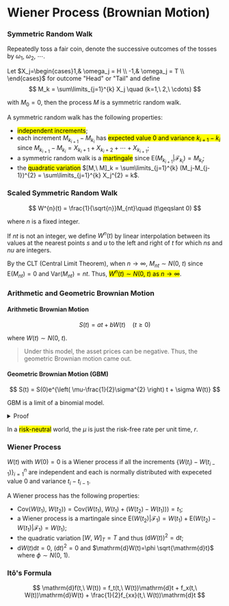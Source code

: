 # Wiener Process (Brownian Motion)

### Symmetric Random Walk
Repeatedly toss a fair coin, denote the successive outcomes of the tosses by $\omega_1,\ \omega_2,\ \cdots$.

Let $X_j=\begin{cases}1,& \omega_j = H \\ -1,& \omega_j = T \\ \end{cases}$ for outcome "Head" or "Tail" and define 
$$
M_k = \sum\limits_{j=1}^{k} X_j \quad (k=1,\ 2,\ \cdots)
$$

with $M_0=0$, then the process $M$ is a symmetric random walk.

A symmetric random walk has the following properties: 
- <mark>independent increments</mark>;
- each increment $M_{k_{i+1}} - M_{k_i}$ has <mark>expected value $0$ and variance $k_{i+1}-k_i$</mark> since $M_{k_{i+1}} - M_{k_i} = X_{k_i+1} + X_{k_i+2} + \cdots + X_{k_{i+1}}$;
- a symmetric random walk is a <mark>martingale</mark> since $\mathrm{E}(M_{k_{i+1}}|\mathcal{F}_{k_i})=M_{k_i}$;
- the <mark>quadratic variation</mark> $[M,\ M]_k = \sum\limits_{j=1}^{k} (M_j-M_{j-1})^{2} = \sum\limits_{j=1}^{k} X_j^{2} = k$.

### Scaled Symmetric Random Walk
$$
W^{n}(t) = \frac{1}{\sqrt{n}}M_{nt}\quad (t\geqslant 0)
$$

where $n$ is a fixed integer.

If $nt$ is not an integer, we define $W^{n}(t)$ by linear interpolation between its values at the nearest points $s$ and $u$ to the left and right of $t$ for which $ns$ and $nu$ are integers.

By the CLT (Central Limit Theorem), when $n\to \infty$, $M_{nt} \sim N(0,\ t)$ since $\mathrm{E}(M_{nt}) = 0$ and $\mathrm{Var}(M_{nt})=nt$. Thus, <mark>$W^{n}(t)\sim N(0,\ t)$ as $n\to \infty$</mark>.

### Arithmetic and Geometric Brownian Motion

#### Arithmetic Brownian Motion
$$
S(t) = at + b W(t)\quad (t\geqslant 0)
$$

where $W(t)\sim N(0,\ t)$.

> Under this model, the asset prices can be negative. Thus, the geometric Brownian motion came out.

#### Geometric Brownian Motion (GBM)
$$
S(t) = S(0)e^{\left( \mu-\frac{1}{2}\sigma^{2} \right) t + \sigma W(t)}
$$

GBM is a limit of a binomial model.

<details>
<summary>Proof</summary>

Consider a binomial model with $n$ steps per unit time and expected return rate per unit time, $\mu$. The up factor $u_n=e^{\frac{\sigma}{\sqrt{n}}}$ with probablility $p_n=\frac{\left( 1+\frac{\mu}{n} \right) - d_n}{u_n-d_n}$ and the down factor $d_n=e^{-\frac{\sigma}{\sqrt{n}}}$ with probability $1-p_n=\frac{u_n-\left( 1+\frac{\mu}{n} \right) }{u_n-d_n}$.

Let $nt$ be an integer, define 
$$
M_{nt} = \sum\limits_{k=1}^{nt} X_{k,\ n}
$$

where $\{X_{k,\ n} \}$ are i.i.d. random variables representing the rise or decrease of the stock price with $\mathbb{P}(X_{k,\ n}=1)=p_n$ and $\mathbb{P}(X_{k,\ n}=-1)=1-p_n$. 
  
When $p_n=\frac{1}{2}$, $\frac{1}{\sqrt{n}}M_{nt}$ is a scaled symmetric random walk and tends to be a Wiener process $W(t)$ as $n\to \infty$. Generally, for any $p_n$, the mgf of $\frac{1}{\sqrt{n}}M_{nt}$ is 
$$
M_{\frac{1}{\sqrt{n}}M_{nt}}(\theta) = \mathrm{E}\left( e^{\theta \frac{1}{\sqrt{n}}M_{nt}} \right) = \mathrm{E}\left( \prod_{k=1}^{nt} e^{\theta \frac{1}{\sqrt{n}}X_{k,\ n} } \right) = \left[ e^{\frac{\theta}{\sqrt{n}}}\frac{\left( 1+\frac{\mu}{n} \right) - e^{-\frac{\sigma}{\sqrt{n}}}}{e^{\frac{\sigma}{\sqrt{n}}}-e^{-\frac{\sigma}{\sqrt{n}}}} + e^{-\frac{\theta}{\sqrt{n}}}\frac{e^{\frac{\sigma}{\sqrt{n}}}-\left( 1+\frac{\mu}{n} \right) }{e^{\frac{\sigma}{\sqrt{n}}}-e^{-\frac{\sigma}{\sqrt{n}}}} \right]^{nt}
$$

Then, let $x=\frac{1}{\sqrt{n}}$, when $n\to \infty$, we have 
$$
\begin{aligned}
 \lim\limits_{n \to \infty} \log M_{\frac{1}{\sqrt{n}}M_{nt}}(\theta) &= \lim\limits_{x \to 0^{+}} \frac{t}{x^{2}} \log \left[ e^{\theta x} \frac{(1+\mu x^{2})-e^{-\sigma x}}{e^{\sigma x}-e^{-\sigma x}} + e^{-\theta x} \frac{e^{\sigma x}-(1+\mu x^{2})}{e^{\sigma x}-e^{-\sigma x}} \right]\\
 &= \lim\limits_{x \to 0^{+}} \frac{t}{x^{2}} \log \left[ \frac{(1+\mu x^{2})(e^{\theta x}-e^{-\theta x})+e^{(\sigma-\theta) x}-e^{-(\sigma-\theta) x}}{e^{\sigma x}-e^{-\sigma x}} \right]\\
 &= \lim\limits_{x \to 0^{+}} \frac{t}{x^{2}} \log \left[ \frac{(1+\mu x^{2})\sinh \theta x+\sinh (\sigma-\theta)}{\sinh \sigma x} \right]\\
 &= \lim\limits_{x \to 0^{+}} \frac{t}{x^{2}} \log \left[ \frac{(1+\mu x^{2})\sinh \theta x+\sinh \sigma x \cosh \theta x - \cosh \sigma x \sinh \theta x}{\sinh \sigma x} \right]\\
 &= \lim\limits_{x \to 0^{+}} \frac{t}{x^{2}} \log \left[\cosh \theta x + \frac{(1+\mu x^{2} - \cosh \sigma x)\sinh \theta x}{\sinh \sigma x} \right]\\
 &= \lim\limits_{x \to 0^{+}} \frac{t}{x^{2}} \log \left[1+\frac{1}{2}\theta^{2}x^{2} + \omicron(x^{4}) + \frac{\left[1+\mu x^{2} - \left( 1+\frac{1}{2}\sigma^{2}x^{2}+\omicron(x^{4}) \right) \right](\theta x + \omicron(x^{3}))}{\sigma x + \omicron(x^{3})} \right]\\
 &= \lim\limits_{x \to 0^{+}} \frac{t}{x^{2}} \log \left[1+\frac{1}{2}\theta^{2}x^{2} + \omicron(x^{4}) + \frac{\left( \mu - \frac{1}{2}\sigma^{2} \right)\theta x^{3} + \omicron(x^{5})}{\sigma x + \omicron(x^{3})} \right]\\
 &= \lim\limits_{x \to 0^{+}} \frac{t}{x^{2}} \log \left[1+\frac{1}{2}\theta^{2}x^{2} + \omicron(x^{4}) + \frac{\left( \mu - \frac{1}{2}\sigma^{2} \right)\theta x^{3}(1 + \omicron(x^{2}))}{\sigma x(1 + \omicron(x^{2}))} \right]\\
 &= \lim\limits_{x \to 0^{+}} \frac{t}{x^{2}} \log \left[1+\frac{1}{2}\theta^{2}x^{2}  + \frac{\left( \mu - \frac{1}{2}\sigma^{2} \right)\theta x^{2}}{\sigma}+ \omicron(x^{4}) \right]\\
 &= \lim\limits_{x \to 0^{+}} \frac{t}{x^{2}} \left[\frac{1}{2}\theta^{2}x^{2}  + \frac{\left( \mu - \frac{1}{2}\sigma^{2} \right)\theta x^{2}}{\sigma}+ \omicron(x^{4}) \right]\\
 &= \left[\frac{1}{2}\theta^{2}  + \frac{\left( \mu - \frac{1}{2}\sigma^{2} \right)\theta }{\sigma} \right]t\\
 &= \frac{\left( \mu - \frac{1}{2}\sigma^{2} \right)t }{\sigma}\theta + \frac{1}{2}t \theta^{2}\\
\end{aligned}
$$

> [!TIP]
> $\sinh x = \frac{e^{x} - e^{-x}}{2}$, $\cosh x = \frac{e^{x} + e^{-x}}{2}$ and $\sinh (x-y) = \sinh x \cosh y - \cosh x \sinh y$.<br>
When $x\to 0$, we have $\sinh x = x + \omicron(x^{3})$, $\cosh x = 1+\frac{1}{2}x^{2}+\omicron(x^{4})$ and $\log (1+x) = x + \omicron(x^{2})$.

Thus, $\lim\limits_{n \to \infty} M_{\frac{1}{\sqrt{n}}M_{nt}}(\theta) = e^{\frac{\left( \mu - \frac{1}{2}\sigma^{2} \right)t }{\sigma}\theta + \frac{1}{2}t \theta^{2}}$ is the mgf of $N\left( \frac{\left( \mu - \frac{1}{2}\sigma^{2} \right)t }{\sigma},\ t \right)$, which means $\frac{1}{\sqrt{n}}M_{nt} \sim N\left( \frac{\left( \mu - \frac{1}{2}\sigma^{2} \right)t }{\sigma},\ t \right)$ as $n\to \infty$.

Assume the stock price rises $x$ times, then it decreases $nt-x$ times. Note that $x-(nt-x)=M_{nt}$, which means $x=\frac{1}{2}(nt-M_{nt})$ and $nt-x=\frac{1}{2}(nt-M_{nt})$. Thus, the stock price at time $t$ satisfies  
$$
\begin{aligned}
 S_n(t) &= S(0) u_n^{\frac{1}{2}(nt+M_{nt})}d_n^{\frac{1}{2}(nt-M_{nt})}\\
 &= S(0) e^{\frac{1}{2\sqrt{n}}\sigma(nt+M_{nt})}e^{-\frac{1}{2\sqrt{n}}\sigma(nt-M_{nt})}\\
 &= S(0) e^{\sigma\frac{1}{\sqrt{n}} M_{nt}}\\
 &= S(0) e^{\left( \mu - \frac{1}{2}\sigma^{2} \right)t + \sigma W(t)}\quad (n\to \infty)
\end{aligned}
$$
</details>

In a <mark>risk-neutral</mark> world, the $\mu$ is just the risk-free rate per unit time, $r$.

### Wiener Process
$W(t)$ with $W(0)=0$ is a Wiener process if all the increments $\{W(t_i) - W(t_{i-1})\}_{i=1}^{n}$ are independent and each is normally distributed with expeceted value $0$ and variance $t_i - t_{i-1}$.

A Wiener process has the following properties: 
- $\mathrm{Cov}(W(t_1),\ W(t_2)) = \mathrm{Cov}(W(t_1),\ W(t_1) + (W(t_2)-W(t_1))) = t_1$;
- a Wiener process is a martingale since $\mathrm{E}(W(t_2)|\mathcal{F}_1) = W(t_1) + \mathrm{E}(W(t_2)-W(t_1)|\mathcal{F}_1) = W(t_1)$;
- the quadratic variation $[W,\ W]_T = T$ and thus $(\mathrm{d}W(t))^{2}=\mathrm{d}t$;
- $\mathrm{d}W(t)\mathrm{d}t=0$, $(\mathrm{d}t)^{2}=0$ and $\mathrm{d}W(t)=\phi \sqrt{\mathrm{d}t}$ where $\phi \sim N(0,\ 1)$.

### It$\mathrm{\hat{o}}$'s Formula
$$
\mathrm{d}f(t,\ W(t)) = f_t(t,\ W(t))\mathrm{d}t + f_x(t,\ W(t))\mathrm{d}W(t) + \frac{1}{2}f_{xx}(t,\ W(t))\mathrm{d}t
$$